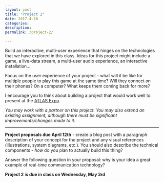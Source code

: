 ```yaml
---
layout: post
title: "Project 2"
date: 2017-4-10
categories:
description: 
permalink: /project-2/

---
```


Build an interactive, multi-user experience that hinges on the technologies that we have explored in this class. Ideas for this project might include a game, a live-data stream, a multi-user audio experience, an interactive installation...

Focus on the user experience of your project - what will it be like for multiple people to play this game at the same time? Will they connect on their phones? On a computer? What keeps them coming back for more?

I encourage you to think about building a project that would work well to present at the [ATLAS Expo](http://atlas.colorado.edu/events/atlas-expo-spring-2017/). 

*You may work with a partner on this project. You may also extend an existing assignment, although there must be significant improvements/changes made to it.*

<hr>

**Project proposals due April 12th** - create a blog post with a paragraph description of your concept for the project and any visual references (illustrations, system diagrams, etc.). You should also describe the technical components - *how* do you plan to actually build this thing?

Answer the following question in your proposal: why is your idea a great example of real-time communication technology?


**Project 2 is due in class on Wednesday, May 3rd** 
